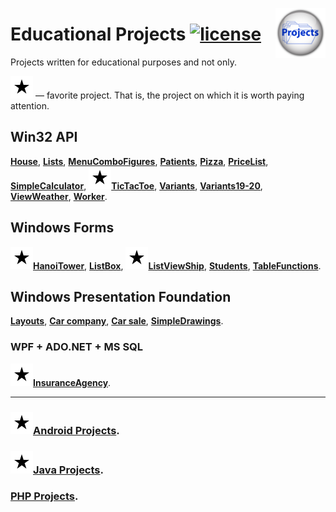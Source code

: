 <a href="https://github.com/AlexeyBuryanov/EducationalProjects/"><img
  src="projects.jpg" alt="Repository Icon"
  width="80" height="80" align="right"></a>

[license-image]: https://img.shields.io/npm/l/normalize.css.svg?style=flat
[license-url]: LICENSE

# Educational Projects [![license][license-image]][license-url]
Projects written for educational purposes and not only.

[favorite-image]: star.svg
![favorite-proj][favorite-image] &mdash; favorite project. That is, the project on which it is worth paying attention.

## Win32 API
**[House](Win32API/House/)**, **[Lists](Win32API/Lists/)**, **[MenuComboFigures](Win32API/MenuComboFigures/)**, **[Patients](Win32API/Patients/)**, **[Pizza](Win32API/Pizza/)**, **[PriceList](Win32API/PriceList/)**, **[SimpleCalculator](Win32API/SimpleCalculator/)**, ![favorite-proj][favorite-image]**[TicTacToe](Win32API/TicTacToe/)**, **[Variants](Win32API/Variants/)**, **[Variants19-20](Win32API/Variants19-20/)**, **[ViewWeather](Win32API/ViewWeather/)**, **[Worker](Win32API/Worker/)**.
    
## Windows Forms
![favorite-proj][favorite-image]**[HanoiTower](WindowsForms/HanoiTower/)**, **[ListBox](WindowsForms/ListBox/)**, ![favorite-proj][favorite-image]**[ListViewShip](WindowsForms/ListViewShip/)**, **[Students](WindowsForms/Students/)**, **[TableFunctions](WindowsForms/TableFunctions/)**.
    
## Windows Presentation Foundation
**[Layouts](WPF/Layouts/)**, **[Car company](WPF/Car_company/)**, **[Car sale](WPF/Car_sale/)**, **[SimpleDrawings](WPF/SimpleDrawings/)**.
### WPF + ADO.NET + MS SQL
![favorite-proj][favorite-image]**[InsuranceAgency](WPF/InsuranceAgency/)**.

---

### ![favorite-proj][favorite-image]**[Android Projects](https://github.com/AlexeyBuryanov/SimpleAndroidProjects)**.

### ![favorite-proj][favorite-image]**[Java Projects](Java/)**.

### **[PHP Projects](PHP/)**.
